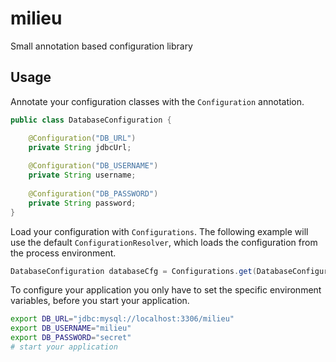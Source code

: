 # milieu
Small annotation based configuration library

## Usage
Annotate your configuration classes with the `Configuration` annotation.

```java
public class DatabaseConfiguration {

    @Configuration("DB_URL")
    private String jdbcUrl;
    
    @Configuration("DB_USERNAME")
    private String username;
    
    @Configuration("DB_PASSWORD")
    private String password; 
}
```
Load your configuration with `Configurations`. The following example will use the default `ConfigurationResolver`, which loads the configuration from the process environment.

```java
DatabaseConfiguration databaseCfg = Configurations.get(DatabaseConfiguration.class);
```
To configure your application you only have to set the specific environment variables, before you start your application.
```bash
export DB_URL="jdbc:mysql://localhost:3306/milieu"
export DB_USERNAME="milieu"
export DB_PASSWORD="secret"
# start your application
```
